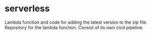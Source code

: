 # serverless

Lambda function and code for adding the latest version to the zip file. Repository for the lambda function. Consist of its own cicd pipeline.   


